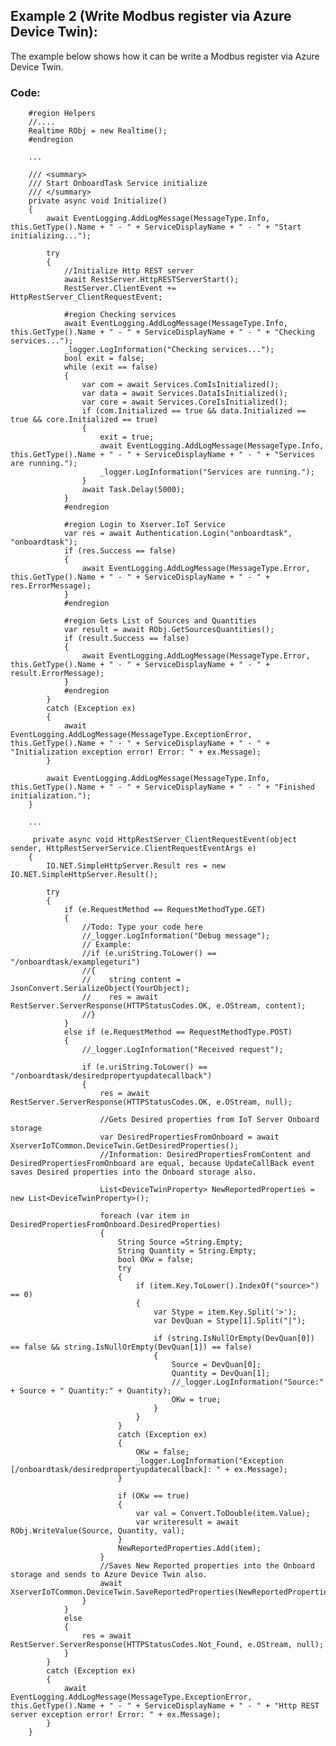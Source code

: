 ## Example 2 (Write Modbus register via Azure Device Twin):

The example below shows how it can be write a Modbus register via Azure Device Twin.

### Code:

        #region Helpers
        //....
        Realtime RObj = new Realtime();
        #endregion

        ...
        
        /// <summary>
        /// Start OnboardTask Service initialize
        /// </summary>
        private async void Initialize()
        {
            await EventLogging.AddLogMessage(MessageType.Info, this.GetType().Name + " - " + ServiceDisplayName + " - " + "Start initializing...");

            try
            {
                //Initialize Http REST server
                await RestServer.HttpRESTServerStart();
                RestServer.ClientEvent += HttpRestServer_ClientRequestEvent;

                #region Checking services
                await EventLogging.AddLogMessage(MessageType.Info, this.GetType().Name + " - " + ServiceDisplayName + " - " + "Checking services...");
                _logger.LogInformation("Checking services...");
                bool exit = false;
                while (exit == false)
                {
                    var com = await Services.ComIsInitialized();
                    var data = await Services.DataIsInitialized();
                    var core = await Services.CoreIsInitialized();
                    if (com.Initialized == true && data.Initialized == true && core.Initialized == true)
                    {
                        exit = true;
                        await EventLogging.AddLogMessage(MessageType.Info, this.GetType().Name + " - " + ServiceDisplayName + " - " + "Services are running.");
                        _logger.LogInformation("Services are running.");
                    }
                    await Task.Delay(5000);
                }
                #endregion

                #region Login to Xserver.IoT Service
                var res = await Authentication.Login("onboardtask", "onboardtask");
                if (res.Success == false)
                {
                    await EventLogging.AddLogMessage(MessageType.Error, this.GetType().Name + " - " + ServiceDisplayName + " - " + res.ErrorMessage);
                }
                #endregion

                #region Gets List of Sources and Quantities
                var result = await RObj.GetSourcesQuantities();
                if (result.Success == false)
                {
                    await EventLogging.AddLogMessage(MessageType.Error, this.GetType().Name + " - " + ServiceDisplayName + " - " + result.ErrorMessage);
                }
                #endregion
            }
            catch (Exception ex)
            {
                await EventLogging.AddLogMessage(MessageType.ExceptionError, this.GetType().Name + " - " + ServiceDisplayName + " - " + "Initialization exception error! Error: " + ex.Message);
            }

            await EventLogging.AddLogMessage(MessageType.Info, this.GetType().Name + " - " + ServiceDisplayName + " - " + "Finished initialization.");
        }
        
        ...

         private async void HttpRestServer_ClientRequestEvent(object sender, HttpRestServerService.ClientRequestEventArgs e)
        {
            IO.NET.SimpleHttpServer.Result res = new IO.NET.SimpleHttpServer.Result();

            try
            {
                if (e.RequestMethod == RequestMethodType.GET)
                {
                    //Todo: Type your code here
                    //_logger.LogInformation("Debug message");
                    // Example:
                    //if (e.uriString.ToLower() == "/onboardtask/examplegeturi")
                    //{
                    //    string content = JsonConvert.SerializeObject(YourObject);
                    //    res = await RestServer.ServerResponse(HTTPStatusCodes.OK, e.OStream, content);
                    //}
                }
                else if (e.RequestMethod == RequestMethodType.POST)
                {
                    //_logger.LogInformation("Received request");

                    if (e.uriString.ToLower() == "/onboardtask/desiredpropertyupdatecallback")
                    {
                        res = await RestServer.ServerResponse(HTTPStatusCodes.OK, e.OStream, null);

                        //Gets Desired properties from IoT Server Onboard storage
                        var DesiredPropertiesFromOnboard = await XserverIoTCommon.DeviceTwin.GetDesiredProperties();
                        //Information: DesiredPropertiesFromContent and DesiredPropertiesFromOnboard are equal, because UpdateCallBack event saves Desired properties into the Onboard storage also.

                        List<DeviceTwinProperty> NewReportedProperties = new List<DeviceTwinProperty>();

                        foreach (var item in DesiredPropertiesFromOnboard.DesiredProperties)
                        {
                            String Source =String.Empty;
                            String Quantity = String.Empty;
                            bool OKw = false;
                            try
                            {
                                if (item.Key.ToLower().IndexOf("source>") == 0)
                                {
                                    var Stype = item.Key.Split('>');
                                    var DevQuan = Stype[1].Split("|");

                                    if (string.IsNullOrEmpty(DevQuan[0]) == false && string.IsNullOrEmpty(DevQuan[1]) == false)
                                    {
                                        Source = DevQuan[0];
                                        Quantity = DevQuan[1];
                                        //_logger.LogInformation("Source:" + Source + " Quantity:" + Quantity);
                                        OKw = true;
                                    }
                                }
                            }
                            catch (Exception ex) 
                            {
                                OKw = false;
                                _logger.LogInformation("Exception [/onboardtask/desiredpropertyupdatecallback]: " + ex.Message);
                            }

                            if (OKw == true) 
                            {
                                var val = Convert.ToDouble(item.Value);
                                var writeresult = await RObj.WriteValue(Source, Quantity, val);
                            }
                            NewReportedProperties.Add(item);
                        }
                        //Saves New Reported properties into the Onboard storage and sends to Azure Device Twin also.
                        await XserverIoTCommon.DeviceTwin.SaveReportedProperties(NewReportedProperties);
                    }
                }
                else
                {
                    res = await RestServer.ServerResponse(HTTPStatusCodes.Not_Found, e.OStream, null);
                }
            }
            catch (Exception ex)
            {
                await EventLogging.AddLogMessage(MessageType.ExceptionError, this.GetType().Name + " - " + ServiceDisplayName + " - " + "Http REST server exception error! Error: " + ex.Message);
            }
        }
        

